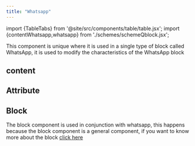 ```yaml
---
title: "Whatsapp"
---
```


import {TableTabs} from '@site/src/components/table/table.jsx';
import {contentWhatsapp,whatsapp} from './schemes/schemeQblock.jsx';

This component is unique where it is used in a single type of block called WhatsApp, it is used to modify the characteristics of the WhatsApp block

## content
<TableTabs tabsContent={contentWhatsapp} />

## Attribute
<TableTabs tabsContent={whatsapp} />

## Block
The block component is used in conjunction with whatsapp, this happens because the block component is a general component, if you want to know more about the block [click here](./block)